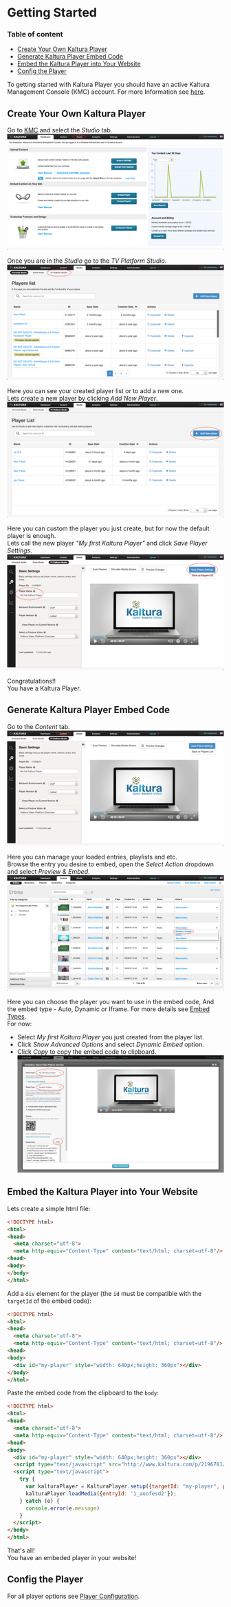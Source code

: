 # Getting Started

### Table of content
 - [Create Your Own Kaltura Player](#create)
 - [Generate Kaltura Player Embed Code](#generate)
 - [Embed the Kaltura Player into Your Website](#embed)
 - [Config the Player ](#config)
 
To getting started with Kaltura Player you should have an active Kaltura Management Console (KMC) account. For more Information see [here](https://corp.kaltura.com/Products/Video-Applications/Kaltura-Video-Management-Console).

## Create Your Own Kaltura Player <a name="create"></a>

Go to [KMC](https://kmc.kaltura.com/index.php/kmc/kmc4#studio%7Cuniversal_studio) and select the *Studio* tab.
![kmc](./images/kmc.png)

Once you are in the *Studio* go to the *TV Platform Studio*.
![studio](./images/studio.png) 

Here you can see your created player list or to add a new one.<br>
Lets create a new player by clicking *Add New Player*.
![tv platform](./images/tvPlatform-add.png) 

Here you can custom the player you just create, but for now the default player is enough.<br>
Lets call the new player *"My first Kaltura Player"* and click *Save Player Settings*.
![player](./images/player-save.png)

Congratulations!!<br> 
You have a Kaltura Player.

## Generate Kaltura Player Embed Code <a name="generate"></a>

Go to the *Content* tab.
![content tab](./images/content-tab.png) 

Here you can manage your loaded entries, playlists and etc.<br>
Browse the entry you desire to embed, open the *Select Action* dropdown and select *Preview & Embed*.
![content preview & embed](./images/content-preview&embed.png) 

Here you can choose the player you want to use in the embed code, And the embed type - Auto, Dynamic or Iframe. For more details see [Embed Types](./embedTypes.md).<br>
For now:
 - Select *My first Kaltura Player* you just created from the player list.
 - Click *Show Advanced Options* and select *Dynamic Embed* option.
 - Click *Copy* to copy the embed code to clipboard. 
![preview & embed](./images/preview&embed-dynamic-copy.png) 

## Embed the Kaltura Player into Your Website <a name="embed"></a>

Lets create a simple html file:
```html
<!DOCTYPE html>
<html>
<head>
  <meta charset="utf-8">
  <meta http-equiv="Content-Type" content="text/html; charset=utf-8"/>
<head>
<body>
</body>
</html>
```
Add a `div` element for the player (the `id` must be compatible with the `targetId` of the embed code):  
```html
<!DOCTYPE html>
<html>
<head>
  <meta charset="utf-8">
  <meta http-equiv="Content-Type" content="text/html; charset=utf-8"/>
<head>
<body>
  <div id="my-player" style="width: 640px;height: 360px"></div>
</body>
</html>
```
Paste the embed code from the clipboard to the `body`:
```html
<!DOCTYPE html>
<html>
<head>
  <meta charset="utf-8">
  <meta http-equiv="Content-Type" content="text/html; charset=utf-8"/>
<head>
<body>
  <div id="my-player" style="width: 640px;height: 360px"></div>
  <script type="text/javascript" src="http://www.kaltura.com/p/2196781/embedPlaykitJs/uiconf_id/41483031"></script>
  <script type="text/javascript">
    try {
      var kalturaPlayer = KalturaPlayer.setup({targetId: "my-player", provider: {partnerId: 2196781, uiConfId: 41483031}});
      kalturaPlayer.loadMedia({entryId: '1_aoofesd2'});
    } catch (e) {
      console.error(e.message)
    }
  </script>
</body>
</html>
```
That's all!<br>
You have an embeded player in your website!

## Config the Player <a name="config"></a>
For all player options see [Player Configuration](./configuration.md).


